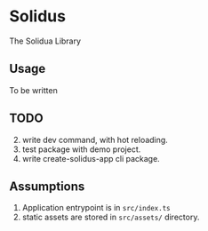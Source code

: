 # Solidus
The Solidua Library

## Usage
To be written

## TODO
2. write dev command, with hot reloading.
2. test package with demo project.
3. write create-solidus-app cli package.

## Assumptions
1. Application entrypoint is in `src/index.ts`
2. static assets are stored in `src/assets/` directory.